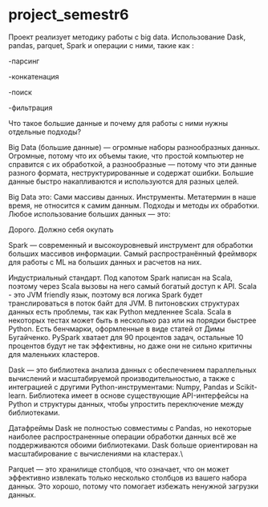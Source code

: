 # project_semestr6
Проект реализует методику работы с big data. Использование Dask, pandas, parquet, Spark и операции с ними, такие как : 

-парсинг 

-конкатенация 

-поиск

-фильтрация 

Что такое большие данные и почему для работы с ними нужны отдельные подходы?

Big Data (большие данные) — огромные наборы разнообразных данных. Огромные, потому что их объемы такие, что простой компьютер не справится с их обработкой, а разнообразные — потому что эти данные разного формата, неструктурированные и содержат ошибки. Большие данные быстро накапливаются и используются для разных целей.


Big Data это:
Сами массивы данных.
Инструменты. Метатермин в наше время, не относится к самим данным.
Подходы и методы их обработки.
Любое использование больших данных — это:

Дорого.
Должно себя окупать

Spark — современный и высокоуровневый инструмент для обработки больших массивов информации. Самый распространённый фреймворк для работы с ML на больших данных и расчетов на них.

Индустриальный стандарт.
Под капотом Spark написан на Scala, поэтому через Scala вызовы на него самый богатый доступ к API.
Scala - это JVM friendly язык, поэтому вся логика Spark будет транслироваться в поток байт для JVM.
В питоновских структурах данных есть проблемы, так как Python медленнее Scala. Scala в некоторых тестах может быть в несколько раз или на порядки быстрее Python. Есть бенчмарки, оформленные в виде статей от Димы Бугайченко.
PySpark хватает для 90 процентов задач, остальные 10 процентов будут не так эффективны, но даже они не сильно критичны для маленьких кластеров.

Dask — это библиотека анализа данных с обеспечением параллельных вычислений и масштабируемой производительностью, а также с интеграцией с другими Python-инструментами: Numpy, Pandas и Scikit-learn. Библиотека имеет в основе существующие API-интерфейсы на Python и структуры данных, чтобы упростить переключение между библиотеками.

Датафреймы Dask не полностью совместимы с Pandas, но некоторые наиболее распространенные операции обработки данных всё же поддерживаются обоими библиотеками. Dask больше ориентирован на масштабирование с вычислениями на кластерах.\

Parquet — это хранилище столбцов, что означает, что он может эффективно извлекать только несколько столбцов из вашего набора данных. Это хорошо, потому что помогает избежать ненужной загрузки данных.
